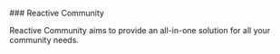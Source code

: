 ### Reactive Community

Reactive Community aims to provide an all-in-one solution for all your community needs.
